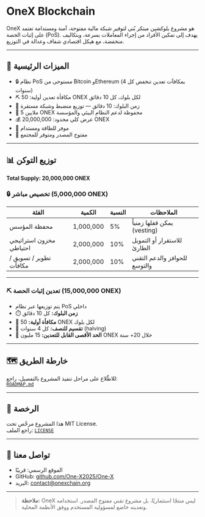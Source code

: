 # OneX Blockchain

OneX هو مشروع بلوكشين مبتكر بُني لتوفير شبكة مالية مفتوحة، آمنة ومستدامة تعتمد على إثبات الحصة (PoS). يهدف إلى تمكين الأفراد من إجراء المعاملات بسرعة، وبتكاليف منخفضة، مع هيكل اقتصادي شفاف وعدالة في التوزيع.

---

## 💎 الميزات الرئيسية

- 🔒 نظام PoS مستوحى من Bitcoin وEthereum (بمكافآت تعدين تنخفض كل 4 سنوات)
- ⛏️ مكافأة تعدين أولية: 50 ONEX لكل بلوك، كل 10 دقائق
- 🧱 زمن البلوك: 10 دقائق — توزيع منضبط وشبكة مستقرة
- 🏦 5 ملايين ONEX محفوظة لدعم النظام البيئي والمؤسسة
- 💰 عرض كلي محدود: 20,000,000 ONEX
- 🌱 موفر للطاقة ومستدام
- 📁 مفتوح المصدر ومتوفر للمجتمع

---

## 📊 توزيع التوكن

**Total Supply: 20,000,000 ONEX**

### 🔒 تخصيص مباشر (5,000,000 ONEX)

| الفئة                       | الكمية       | النسبة      | الملاحظات                           |
|----------------------------|--------------|-------------|--------------------------------------|
| محفظة المؤسس                | 1,000,000    | 5%          | يمكن قفلها زمنياً (vesting)         |
| مخزون استراتيجي احتياطي     | 2,000,000    | 10%         | للاستقرار أو التمويل الطارئ         |
| تطوير / تسويق / مكافآت     | 2,000,000    | 10%         | للحوافز والدعم التقني والتوسع       |

---

### ⛏️ تعدين إثبات الحصة (15,000,000 ONEX)

- يتم توزيعها عبر نظام PoS داخلي
- ⏱️ **زمن البلوك:** كل 10 دقائق
- 💸 **مكافأة أولية:** 50 ONEX لكل بلوك
- 🔁 **تقسيم للنصف:** كل 4 سنوات (halving)
- 🎯 **الحد الأقصى القابل للتعدين:** 15 مليون ONEX خلال 20+ سنة

---

## 🗺️ خارطة الطريق

للاطّلاع على مراحل تنفيذ المشروع بالتفصيل، راجع:  
[`ROADMAP.md`](./ROADMAP.md)

---

## 📜 الرخصة

هذا المشروع مرخّص تحت MIT License.  
راجع الملف: [`LICENSE`](./LICENSE)

---

## 🤝 تواصل معنا

- الموقع الرسمي: قريبًا  
- GitHub: [github.com/One-X2025/One-X](https://github.com/One-X2025/One-X)  
- البريد: contact@onexchain.org

---

> **ملاحظة:** OneX ليس منتجًا استثماريًا، بل مشروع تقني مفتوح المصدر. استخدامه وتعدينه خاضع لمسؤولية المستخدم ووفق الأنظمة المحلية.
